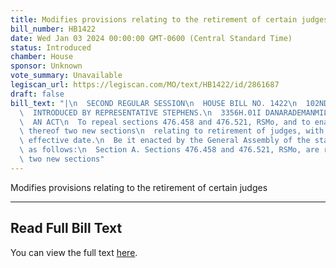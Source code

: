 ```yaml
---
title: Modifies provisions relating to the retirement of certain judges
bill_number: HB1422
date: Wed Jan 03 2024 00:00:00 GMT-0600 (Central Standard Time)
status: Introduced
chamber: House
sponsor: Unknown
vote_summary: Unavailable
legiscan_url: https://legiscan.com/MO/text/HB1422/id/2861687
draft: false
bill_text: "|\n  SECOND REGULAR SESSION\n  HOUSE BILL NO. 1422\n  102ND GENERAL ASSEMBLY\n\
  \  INTRODUCED BY REPRESENTATIVE STEPHENS.\n  3356H.01I DANARADEMANMILLER,ChiefClerk\n\
  \  AN ACT\n  To repeal sections 476.458 and 476.521, RSMo, and to enact in lieu\
  \ thereof two new sections\n  relating to retirement of judges, with a contingent\
  \ effective date.\n  Be it enacted by the General Assembly of the state of Missouri,\
  \ as follows:\n  Section A. Sections 476.458 and 476.521, RSMo, are repealed and\
  \ two new sections"
---
```

Modifies provisions relating to the retirement of certain judges

---

## Read Full Bill Text

You can view the full text [here](https://legiscan.com/MO/text/HB1422/id/2861687).
